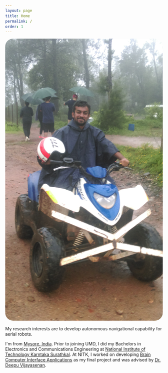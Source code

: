 ```yaml
---
layout: page
title: Home
permalink: /
order: 1
---
```


<div>
<img class="col one right" style="border-radius: 25px" src="/assets/img/about.jpg">
<p>
My research interests are to develop autonomous navigational capability for aerial robots.
</p>
<p>
I'm from <a href="https://en.wikipedia.org/wiki/Mysore">Mysore, India</a>. Prior to joining UMD, I did my Bachelors in Electronics and Communications Engineering at  <a href="https://www.nitk.ac.in/">National Institute of Technology Karntaka Surathkal</a>. At NITK, I worked on developing <a href="https://www.youtube.com/watch?v=687DesAL3YE">Brain Computer Interface Applications</a> as my final project and was advised by <a href="http://www.ece.nitk.ac.in/faculty/deepu-vijayasenan">Dr. Deepu Vijayasenan</a>.
</p>
</div>

